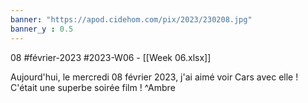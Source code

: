 ```yaml
---
banner: "https://apod.cidehom.com/pix/2023/230208.jpg"
banner_y : 0.5
---
```

08 #février-2023 #2023-W06 - [[Week 06.xlsx]]


Aujourd'hui, le mercredi 08 février 2023, j'ai aimé voir Cars avec elle ! C'était une superbe soirée film ! ^Ambre